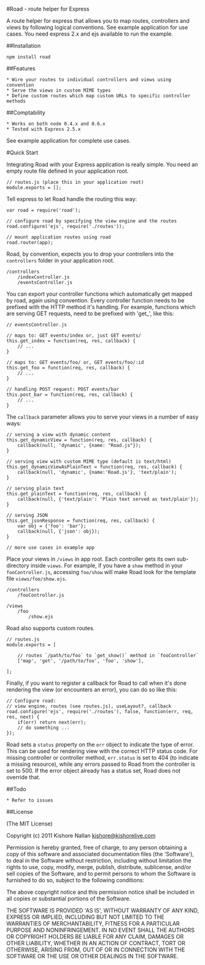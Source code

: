 #Road - route helper for Express

A route helper for express that allows you to map routes, controllers and views by following logical conventions. See example application for use cases. You need express 2.x and ejs available to run the example.

##Installation

	npm install road

##Features

	* Wire your routes to individual controllers and views using convention
	* Serve the views in custom MIME types
	* Define custom routes which map custom URLs to specific controller methods
	
##Comptability

	* Works on both node 0.4.x and 0.6.x
	* Tested with Express 2.5.x
	
See example application for complete use cases.

#Quick Start

Integrating Road with your Express application is really simple. You need an empty route file defined in your application root.

	// routes.js (place this in your application root)
	module.exports = [];

Tell express to let Road handle the routing this way:

	var road = require('road');

	// configure road by specifying the view engine and the routes
	road.configure('ejs', require('./routes'));

	// mount application routes using road
	road.router(app);

Road, by convention, expects you to drop your controllers into the `controllers` folder in your application root. 

	/controllers
		/indexController.js
		/eventsController.js

You can export your controller functions which automatically get mapped by road, again using convention. Every controller function needs to be prefixed with the HTTP method it's handling. For example, functions which are serving GET requests, need to be prefixed with 'get_', like this:

	// eventsController.js

	// maps to: GET events/index or, just GET events/
	this.get_index = function(req, res, callback) {
    	// ...
	}

	// maps to: GET events/foo/ or, GET events/foo/:id
	this.get_foo = function(req, res, callback) {
		// ...
	}

	// handling POST request: POST events/bar
	this.post_bar = function(req, res, callback) {
		// ...
	}

The `callback` parameter allows you to serve your views in a number of easy ways:

	// serving a view with dynamic content
	this.get_dynamicView = function(req, res, callback) {
	    callback(null, 'dynamic', {name: "Road.js"});
	}

	// serving view with custom MIME type (default is text/html)
	this.get_dynamicViewAsPlainText = function(req, res, callback) {
	    callback(null, 'dynamic', {name:'Road.js'}, 'text/plain');
	}

	// serving plain text
	this.get_plainText = function(req, res, callback) {
	    callback(null, {'text/plain': 'Plain text served as text/plain'});
	}

	// serving JSON
	this.get_jsonResponse = function(req, res, callback) {
	    var obj = {'foo': 'bar'};
	    callback(null, {'json': obj});
	}

	// more use cases in example app

Place your views in `/views` in app root. Each controller gets its own sub-directory inside `views`. For example, if you have a `show` method in your `fooController.js`, accessing `foo/show` will make Road look for the template file `views/foo/show.ejs`.

	/controllers
		/fooController.js

	/views
		/foo
			/show.ejs

Road also supports custom routes.

	// routes.js
	module.exports = [
		
		// routes `/path/to/foo` to `get_show()` method in `fooController`
		['map', 'get', '/path/to/foo', 'foo', 'show'],

	];

Finally, if you want to register a callback for Road to call when it's done rendering the view (or encounters an error), you can do so like this:

	// Configure road:
	// view engine, routes (see routes.js), useLayout?, callback
	road.configure('ejs', require('./routes'), false, function(err, req, res, next) {
		if(err) return next(err);
		// do something ...
	});

Road sets a `status` property on the `err` object to indicate the type of error. This can be used for rendering view with the correct HTTP status code. For missing controller or controller method, `err.status` is set to 404 (to indicate a missing resource), while any errors passed to Road from the controller is set to 500. If the error object already has a status set, Road does not override that.
	
##Todo

	* Refer to issues


##License

(The MIT License)

Copyright (c) 2011 Kishore Nallan  <kishore@kishorelive.com>

Permission is hereby granted, free of charge, to any person obtaining
a copy of this software and associated documentation files (the
'Software'), to deal in the Software without restriction, including
without limitation the rights to use, copy, modify, merge, publish,
distribute, sublicense, and/or sell copies of the Software, and to
permit persons to whom the Software is furnished to do so, subject to
the following conditions:

The above copyright notice and this permission notice shall be
included in all copies or substantial portions of the Software.

THE SOFTWARE IS PROVIDED 'AS IS', WITHOUT WARRANTY OF ANY KIND,
EXPRESS OR IMPLIED, INCLUDING BUT NOT LIMITED TO THE WARRANTIES OF
MERCHANTABILITY, FITNESS FOR A PARTICULAR PURPOSE AND NONINFRINGEMENT.
IN NO EVENT SHALL THE AUTHORS OR COPYRIGHT HOLDERS BE LIABLE FOR ANY
CLAIM, DAMAGES OR OTHER LIABILITY, WHETHER IN AN ACTION OF CONTRACT,
TORT OR OTHERWISE, ARISING FROM, OUT OF OR IN CONNECTION WITH THE
SOFTWARE OR THE USE OR OTHER DEALINGS IN THE SOFTWARE.
